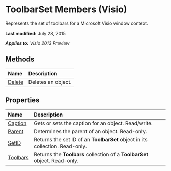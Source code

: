
# ToolbarSet Members (Visio)
Represents the set of toolbars for a Microsoft Visio window context. 

 **Last modified:** July 28, 2015

 _**Applies to:** Visio 2013 Preview_

## Methods



|**Name**|**Description**|
|:-----|:-----|
| [Delete](2893aca9-3607-5e37-e885-a59c60a2b78d.md)|Deletes an object.|

## Properties



|**Name**|**Description**|
|:-----|:-----|
| [Caption](206c6f4f-ceee-e4d2-c197-197951d8d1a9.md)|Gets or sets the caption for an object. Read/write.|
| [Parent](8f7d10ea-0e8a-ede3-2902-6be4e192f47f.md)|Determines the parent of an object. Read-only.|
| [SetID](db1f1cf5-f9eb-a118-132d-9ac878db6632.md)|Returns the set ID of an  **ToolbarSet** object in its collection. Read-only.|
| [Toolbars](ad345f3e-a000-6a6d-55bd-ed593678c3ef.md)|Returns the  **Toolbars** collection of a **ToolbarSet** object. Read-only.|
